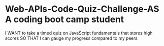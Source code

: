 # Web-APIs-Code-Quiz-Challenge-AS A coding boot camp student
I WANT to take a timed quiz on JavaScript fundamentals that stores high scores
SO THAT I can gauge my progress compared to my peers